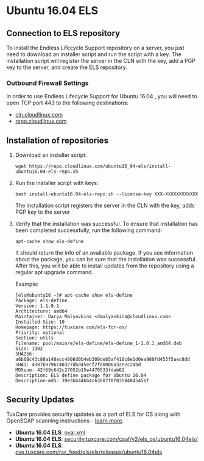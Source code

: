 # Ubuntu 16.04 ELS

## Connection to ELS repository

To install the Endless Lifecycle Support repository on a server, you just need to download an installer script and run the script with a key. The installation script will register the server in the CLN with the key, add a PGP key to the server, and create the ELS repository.

### Outbound Firewall Settings

In order to use Endless Lifecycle Support for Ubuntu 16.04 , you will need to open TCP port 443 to the following destinations:

* [cln.cloudlinux.com](http://cln.cloudlinux.com)
* [repo.cloudlinux.com](http://repo.cloudlinux.com)

## Installation of repositories

1. Download an installer script:
  
   <CodeWithCopy>

   ```
   wget https://repo.cloudlinux.com/ubuntu16_04-els/install-ubuntu16.04-els-repo.sh
   ```

   </CodeWithCopy>

2. Run the installer script with keys:
   
   <CodeWithCopy>

   ```
   bash install-ubuntu16.04-els-repo.sh --license-key XXX-XXXXXXXXXXXX
   ```

   </CodeWithCopy>

   The installation script registers the server in the CLN with the key, adds PGP key to the server

3. Verify that the installation was successful. To ensure that installation has been completed successfully, run the following command:
   
   <CodeWithCopy>

   ```
   apt-cache show els-define
   ```
   </CodeWithCopy>

   It should return the info of an available package. If you see information about the package, you can be sure that the installation was successful.
   After this, you will be able to install updates from the repository using a regular apt upgrade command.

   Example:

   ```
   [els@ubuntu16 ~]# apt-cache show els-define
   Package: els-define
   Version: 1-1.0.1
   Architecture: amd64
   Maintainer: Darya Malyavkina <dmalyavkina@cloudlinux.com>
   Installed-Size: 10
   Homepage: https://tuxcare.com/els-for-os/
   Priority: optional
   Section: utils
   Filename: pool/main/e/els-define/els-define_1-1.0.1_amd64.deb
   Size: 1302
   SHA256: a6b68c43c88a148ecc4806d0b4eb309deb5af418c8e1d0ea980fd453f5aec8dd
   SHA1: 4907b9796c40327dbd45ecf2fd0806a32e2c24bd
   MD5sum: 42f69c642c27052b15e4470533fdab62
   Description: ELS define package for Ubuntu 16.04
   Description-md5: 39e3bb446b4c63607f8f0358484545bf
   ```

## Security Updates

TuxCare provides security updates as a part of ELS for OS along with OpenSCAP scanning instructions - [learn more](./security-updates).

* **Ubuntu 16.04 ELS**: [oval.xml](https://security.tuxcare.com/oval/els_os/ubuntu16.04els/oval.xml)
* **Ubuntu 16.04 ELS**: [security.tuxcare.com/csaf/v2/els_os/ubuntu16.04els/](https://security.tuxcare.com/csaf/v2/els_os/ubuntu16.04els/)
* **Ubuntu 16.04 ELS**: [cve.tuxcare.com/rss_feed/els/els/releases/ubuntu16.04els](https://cve.tuxcare.com/rss_feed/els/releases/ubuntu16.04els)
